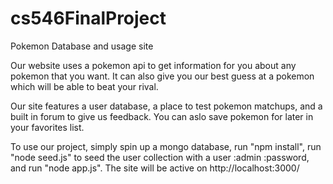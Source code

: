 # cs546FinalProject
Pokemon Database and usage site

Our website uses a pokemon api to get information for you about any pokemon that you want.
It can also give you our best guess at a pokemon which will be able to beat your rival.

Our site features a user database, a place to test pokemon matchups, and a built in forum to give us feedback. You can aslo save pokemon for later in your favorites list.

To use our project, simply spin up a mongo database, run "npm install", run "node seed.js" to seed the user collection with a user :admin :password, and run "node app.js". The site will be active on http://localhost:3000/